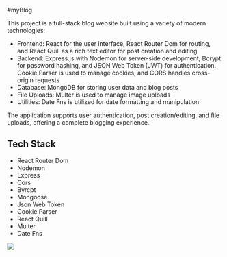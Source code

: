 #myBlog

This project is a full-stack blog website built using a variety of modern technologies:

- Frontend: React for the user interface, React Router Dom for routing, and React Quill as a rich text editor for post creation and editing
- Backend: Express.js with Nodemon for server-side development, Bcrypt for password hashing, and JSON Web Token (JWT) for authentication. Cookie Parser is used to manage cookies, and CORS handles cross-origin requests
- Database: MongoDB for storing user data and blog posts
- File Uploads: Multer is used to manage image uploads
- Utilities: Date Fns is utilized for date formatting and manipulation

The application supports user authentication, post creation/editing, and file uploads, offering a complete blogging experience.

## Tech Stack

- React Router Dom
- Nodemon
- Express
- Cors
- Byrcpt
- Mongoose
- Json Web Token
- Cookie Parser
- React Quill
- Multer
- Date Fns

![](myBlog.gif)
